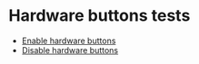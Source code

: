 Hardware buttons tests
======================

- [Enable hardware buttons](https://stbrnd.github.io/tests/hardware.buttons/enable.html)
- [Disable hardware buttons](https://stbrnd.github.io/tests/hardware.buttons/disable.html)
